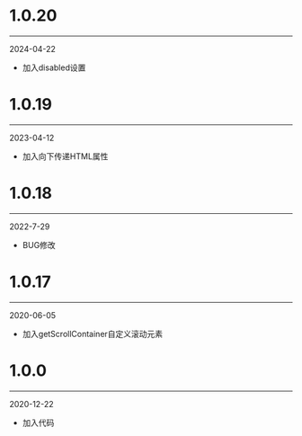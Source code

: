 # 1.0.20

***

2024-04-22

* 加入disabled设置

# 1.0.19

***

2023-04-12

* 加入向下传递HTML属性

# 1.0.18

***

2022-7-29

* BUG修改

# 1.0.17

***

2020-06-05

* 加入getScrollContainer自定义滚动元素

# 1.0.0

***

2020-12-22

* 加入代码
